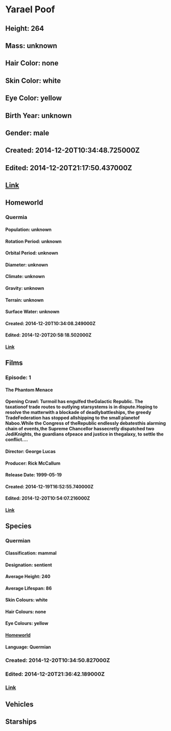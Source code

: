 # Yarael Poof
## Height: 264
## Mass: unknown
## Hair Color: none
## Skin Color: white
## Eye Color: yellow
## Birth Year: unknown
## Gender: male
## Created: 2014-12-20T10:34:48.725000Z
## Edited: 2014-12-20T21:17:50.437000Z
## [Link](https://swapi.dev/api/people/57/)
## Homeworld
### Quermia
#### Population: unknown
#### Rotation Period: unknown
#### Orbital Period: unknown
#### Diameter: unknown
#### Climate: unknown
#### Gravity: unknown
#### Terrain: unknown
#### Surface Water: unknown
#### Created: 2014-12-20T10:34:08.249000Z
#### Edited: 2014-12-20T20:58:18.502000Z
#### [Link](https://swapi.dev/api/planets/48/)
## Films
### Episode: 1
#### The Phantom Menace
#### Opening Crawl: Turmoil has engulfed theGalactic Republic. The taxationof trade routes to outlying starsystems is in dispute.Hoping to resolve the matterwith a blockade of deadlybattleships, the greedy TradeFederation has stopped allshipping to the small planetof Naboo.While the Congress of theRepublic endlessly debatesthis alarming chain of events,the Supreme Chancellor hassecretly dispatched two JediKnights, the guardians ofpeace and justice in thegalaxy, to settle the conflict....
#### Director: George Lucas
#### Producer: Rick McCallum
#### Release Date: 1999-05-19
#### Created: 2014-12-19T16:52:55.740000Z
#### Edited: 2014-12-20T10:54:07.216000Z
#### [Link](https://swapi.dev/api/films/4/)
## Species
### Quermian
#### Classification: mammal
#### Designation: sentient
#### Average Height: 240
#### Average Lifespan: 86
#### Skin Colours: white
#### Hair Colours: none
#### Eye Colours: yellow
#### [Homeworld](https://swapi.dev/api/planets/48/)
#### Language: Quermian
### Created: 2014-12-20T10:34:50.827000Z
### Edited: 2014-12-20T21:36:42.189000Z
### [Link](https://swapi.dev/api/species/25/)
## Vehicles
## Starships